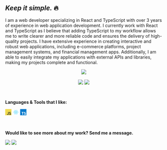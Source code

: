 ## *Keep it simple.* :fire:

I am a web developer specializing in React and TypeScript with over 3 years of experience in web application development. I currently work with React and TypeScript as I believe that adding TypeScript to my workflow allows me to write clearer and more reliable code and ensures the delivery of high-quality projects. I have extensive experience in creating interactive and robust web applications, including e-commerce platforms, project management systems, and financial management apps. Additionally, I am able to easily integrate my applications with external APIs and libraries, making my projects complete and functional.


<!-- **Talking about me:**

- :shipit: I’m currently working at Elint;

- :coffee: I’m currently studying Blockchain Technology;

- :e-mail: You can reach me [here](https://www.linkedin.com/in/brunodelias/);
  
- 📈 I’m coding using React, TypeScript, and Redux with a JavaScript, HTML, and CSS basis.
<br />

[![Top Langs](https://github-readme-stats.vercel.app/api/top-langs/?username=brunod-e&show_icons=true&theme=github_dark&layout=compact)](https://github.com/anuraghazra/github-readme-stats) -->
<!-- 
[![willianrod's wakatime stats](https://github-readme-stats.vercel.app/api/wakatime?username=brunode&show_icons=true&theme=github_dark)](https://github.com/anuraghazra/github-readme-stats)
 -->
<p align="center">
  <img src ="https://github-readme-streak-stats.herokuapp.com?user=brunod-e&theme=dark&hide_border=true&background=FFFFFF00">
</p>

<p align="center">
<img height="50%" width="auto" src ="https://github-readme-stats.vercel.app/api?username=brunod-e&show_icons=true&hide_border=true&count_private=true&theme=darcula&hide=issues,contribs&bg_color=00000000&hide_rank=true">
  <img height="50%" width="auto" src ="https://github-readme-stats.vercel.app/api/top-langs/?username=brunod-e&layout=compact&hide_border=true&theme=darcula&bg_color=00000000&langs_count=6&hide=jupyter%20notebook,tex,css,php&exclude_repo=Pacman-AI">
</p
  
  <br>
  <br>

**Languages & Tools that I like:**
<!-- <p align="center"> -->
  <code><img height="20" src="https://raw.githubusercontent.com/github/explore/80688e429a7d4ef2fca1e82350fe8e3517d3494d/topics/javascript/javascript.png"></code>
<code><img height="20" src="https://raw.githubusercontent.com/github/explore/80688e429a7d4ef2fca1e82350fe8e3517d3494d/topics/react/react.png"></code>
<code><img height="20" src="https://raw.githubusercontent.com/github/explore/80688e429a7d4ef2fca1e82350fe8e3517d3494d/topics/typescript/typescript.png"></code>
<!-- </p> -->

<br>
 
**Would like to see more about my work? Send me a message.**

[<img src="https://img.icons8.com/color/48/000000/linkedin.png" width="3.5%"/>](https://www.linkedin.com/in/brunodelias/)
<a href="mailto:brunodaniel.elias@gmail.com"> <img src="https://img.icons8.com/fluent/48/000000/gmail.png" width="3.5%"/> </a>


